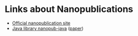 # Links about Nanopublications

- [Official nanopublication site](http://nanopub.org)
- [Java library nanopub-java](https://github.com/Nanopublication/nanopub-java) ([paper](https://arxiv.org/abs/1508.04977))
